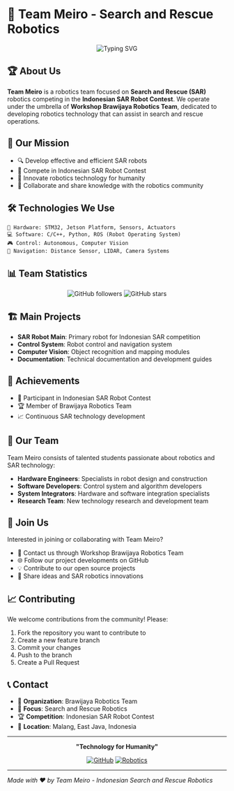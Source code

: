 # 🤖 Team Meiro - Search and Rescue Robotics

<div align="center">
  <img src="https://readme-typing-svg.herokuapp.com?font=Fira+Code&pause=1000&color=F75C03&width=435&lines=Team+Meiro;SAR+Robotics+Indonesia;Brawijaya+Robotics+Team" alt="Typing SVG" />
</div>

## 🏆 About Us

**Team Meiro** is a robotics team focused on **Search and Rescue (SAR)** robotics competing in the **Indonesian SAR Robot Contest**. We operate under the umbrella of **Workshop Brawijaya Robotics Team**, dedicated to developing robotics technology that can assist in search and rescue operations.

## 🎯 Our Mission

- 🔍 Develop effective and efficient SAR robots
- 🏅 Compete in Indonesian SAR Robot Contest
- 🚀 Innovate robotics technology for humanity
- 🤝 Collaborate and share knowledge with the robotics community

## 🛠️ Technologies We Use

```
🔧 Hardware: STM32, Jetson Platform, Sensors, Actuators
💻 Software: C/C++, Python, ROS (Robot Operating System)
🎮 Control: Autonomous, Computer Vision
📡 Navigation: Distance Sensor, LIDAR, Camera Systems
```

## 📊 Team Statistics

<div align="center">
  
![GitHub followers](https://img.shields.io/github/followers/team-meiro?style=social)
![GitHub stars](https://img.shields.io/github/stars/team-meiro?style=social)

</div>

## 🏗️ Main Projects

- **SAR Robot Main**: Primary robot for Indonesian SAR competition
- **Control System**: Robot control and navigation system
- **Computer Vision**: Object recognition and mapping modules
- **Documentation**: Technical documentation and development guides

## 🌟 Achievements

- 🥇 Participant in Indonesian SAR Robot Contest
- 🏆 Member of Brawijaya Robotics Team
- 📈 Continuous SAR technology development

## 👥 Our Team

Team Meiro consists of talented students passionate about robotics and SAR technology:

- **Hardware Engineers**: Specialists in robot design and construction
- **Software Developers**: Control system and algorithm developers
- **System Integrators**: Hardware and software integration specialists
- **Research Team**: New technology research and development team

## 🤝 Join Us

Interested in joining or collaborating with Team Meiro? 

- 📧 Contact us through Workshop Brawijaya Robotics Team
- 🌐 Follow our project developments on GitHub
- 💡 Contribute to our open source projects
- 🤖 Share ideas and SAR robotics innovations

## 📈 Contributing

We welcome contributions from the community! Please:

1. Fork the repository you want to contribute to
2. Create a new feature branch
3. Commit your changes
4. Push to the branch
5. Create a Pull Request

## 📞 Contact

- 🏢 **Organization**: Brawijaya Robotics Team
- 🎯 **Focus**: Search and Rescue Robotics
- 🏆 **Competition**: Indonesian SAR Robot Contest
- 📍 **Location**: Malang, East Java, Indonesia

---

<div align="center">
  
**"Technology for Humanity"**

[![GitHub](https://img.shields.io/badge/GitHub-Team%20Meiro-181717?style=for-the-badge&logo=github)](https://github.com/team-meiro)
[![Robotics](https://img.shields.io/badge/Focus-SAR%20Robotics-FF6B35?style=for-the-badge&logo=robot)](https://github.com/team-meiro)

</div>

---

*Made with ❤️ by Team Meiro - Indonesian Search and Rescue Robotics*
